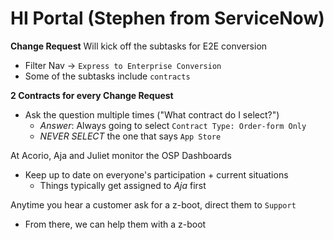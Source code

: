 # HI Portal (Stephen from ServiceNow)

**Change Request**
Will kick off the subtasks for E2E conversion
  - Filter Nav -> `Express to Enterprise Conversion`
- Some of the subtasks include `contracts`

**2 Contracts for every Change Request**
- Ask the question multiple times ("What contract do I select?")
  - _Answer_: Always going to select `Contract Type: Order-form Only`
  - _NEVER SELECT_ the one that says `App Store`

At Acorio, Aja and Juliet monitor the OSP Dashboards
- Keep up to date on everyone's participation + current situations
  - Things typically get assigned to _Aja_ first

Anytime you hear a customer ask for a z-boot, direct them to `Support`
- From there, we can help them with a z-boot


